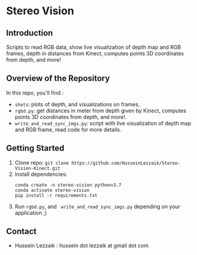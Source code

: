 # Stereo Vision

## Introduction
Scripts to read RGB data, show live visualization of depth map and RGB frames, depth in distances from Kinect, computes points 3D coordinates from depth, and more!

## Overview of the Repository
In this repo, you'll find :
* `shots`: plots of depth, and visualizations on frames.
* `rgbd.py`: get distances in meter from depth given by Kinect, computes points 3D coordinates from depth, and more!.
* `write_and_read_sync_imgs.py`: script with live visualization of depth map and RGB frame, read code for more details.

## Getting Started
1.  Clone repo: `git clone https://github.com/HusseinLezzaik/Stereo-Vision-Kinect.git`
2.  Install dependencies:
    ```
    conda create -n stereo-vision python=3.7
    conda activate stereo-vision
    pip install -r requirements.txt
    ```
3. Run `rgbd.py`, and ` write_and_read_sync_imgs.py` depending on your application ;) 

## Contact
* Hussein Lezzaik : hussein dot lezzaik at gmail dot com
